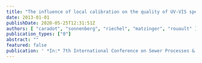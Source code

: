 ```yaml
---
title: "The influence of local calibration on the quality of UV-VIS spectrometer measurements in urban stormwater monitoring"
date: 2013-01-01
publishDate: 2020-05-25T12:31:51Z
authors: [ "caradot", "sonnenberg", "riechel", "matzinger", "rouault" ]
publication_types: ["0"]
abstract: ""
featured: false
publication: ' *In:* 7th International Conference on Sewer Processes & Networks. Sheffield, United Kingdom. 28.08.-30.08. 2013'
---
```


